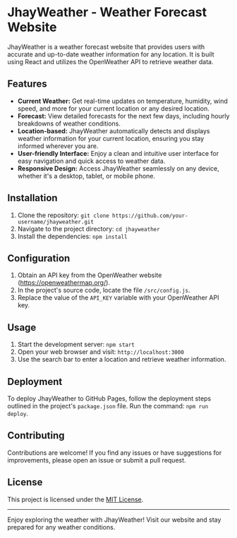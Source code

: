 # JhayWeather - Weather Forecast Website

JhayWeather is a weather forecast website that provides users with accurate and up-to-date weather information for any location. It is built using React and utilizes the OpenWeather API to retrieve weather data.

## Features

- **Current Weather:** Get real-time updates on temperature, humidity, wind speed, and more for your current location or any desired location.
- **Forecast:** View detailed forecasts for the next few days, including hourly breakdowns of weather conditions.
- **Location-based:** JhayWeather automatically detects and displays weather information for your current location, ensuring you stay informed wherever you are.
- **User-friendly Interface:** Enjoy a clean and intuitive user interface for easy navigation and quick access to weather data.
- **Responsive Design:** Access JhayWeather seamlessly on any device, whether it's a desktop, tablet, or mobile phone.

## Installation

1. Clone the repository: `git clone https://github.com/your-username/jhayweather.git`
2. Navigate to the project directory: `cd jhayweather`
3. Install the dependencies: `npm install`

## Configuration

1. Obtain an API key from the OpenWeather website (https://openweathermap.org/).
2. In the project's source code, locate the file `/src/config.js`.
3. Replace the value of the `API_KEY` variable with your OpenWeather API key.

## Usage

1. Start the development server: `npm start`
2. Open your web browser and visit: `http://localhost:3000`
3. Use the search bar to enter a location and retrieve weather information.

## Deployment

To deploy JhayWeather to GitHub Pages, follow the deployment steps outlined in the project's `package.json` file. Run the command: `npm run deploy`.

## Contributing

Contributions are welcome! If you find any issues or have suggestions for improvements, please open an issue or submit a pull request.

## License

This project is licensed under the [MIT License](LICENSE).

---

Enjoy exploring the weather with JhayWeather! Visit our website and stay prepared for any weather conditions.
